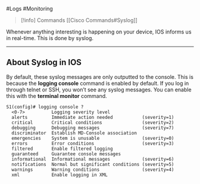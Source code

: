 #Logs #Monitoring

> [!info] Commands
> [[Cisco Commands#Syslog]]

Whenever anything interesting is happening on your device, IOS informs us in real-time. This is done by syslog.

---
## About Syslog in IOS
By default, these syslog messages are only outputted to the console. This is because the **logging console** command is enabled by default. If you log in through telnet or SSH, you won’t see any syslog messages. You can enable this with the **terminal monitor** command.

```
S1(config)# logging console ?
  <0-7>          Logging severity level
  alerts         Immediate action needed           (severity=1)
  critical       Critical conditions               (severity=2)
  debugging      Debugging messages                (severity=7)
  discriminator  Establish MD-Console association
  emergencies    System is unusable                (severity=0)
  errors         Error conditions                  (severity=3)
  filtered       Enable filtered logging
  guaranteed     Guarantee console messages
  informational  Informational messages            (severity=6)
  notifications  Normal but significant conditions (severity=5)
  warnings       Warning conditions                (severity=4)
  xml            Enable logging in XML
```